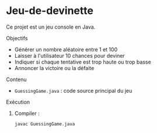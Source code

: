 # Jeu-de-devinette


Ce projet est un jeu console en Java. 

Objectifs

- Générer un nombre aléatoire entre 1 et 100
- Laisser à l'utilisateur 10 chances pour deviner
- Indiquer si chaque tentative est trop haute ou trop basse
- Annoncer la victoire ou la défaite

Contenu

- `GuessingGame.java` : code source principal du jeu

Exécution

1. Compiler :
   ```bash
   javac GuessingGame.java
